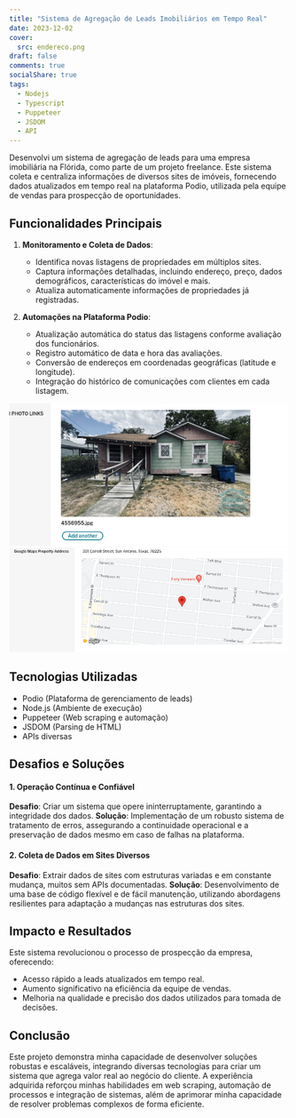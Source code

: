 ```yaml
---
title: "Sistema de Agregação de Leads Imobiliários em Tempo Real"
date: 2023-12-02
cover:
  src: endereco.png
draft: false
comments: true
socialShare: true
tags:
  - Nodejs
  - Typescript
  - Puppeteer
  - JSDOM
  - API
---
```



Desenvolvi um sistema de agregação de leads para uma empresa imobiliária na Flórida, como parte de um projeto freelance. Este sistema coleta e centraliza informações de diversos sites de imóveis, fornecendo dados atualizados em tempo real na plataforma Podio, utilizada pela equipe de vendas para prospecção de oportunidades.

<!--more-->

## Funcionalidades Principais

1. **Monitoramento e Coleta de Dados**:
   - Identifica novas listagens de propriedades em múltiplos sites.
   - Captura informações detalhadas, incluindo endereço, preço, dados demográficos, características do imóvel e mais.
   - Atualiza automaticamente informações de propriedades já registradas.

2. **Automações na Plataforma Podio**:
   - Atualização automática do status das listagens conforme avaliação dos funcionários.
   - Registro automático de data e hora das avaliações.
   - Conversão de endereços em coordenadas geográficas (latitude e longitude).
   - Integração do histórico de comunicações com clientes em cada listagem.

![Visualização de propriedades no Podio](imagem.png)
![Campo de endereço no Podio](endereco.png)

## Tecnologias Utilizadas

- Podio (Plataforma de gerenciamento de leads)
- Node.js (Ambiente de execução)
- Puppeteer (Web scraping e automação)
- JSDOM (Parsing de HTML)
- APIs diversas

## Desafios e Soluções

#### 1. Operação Contínua e Confiável
**Desafio**: Criar um sistema que opere ininterruptamente, garantindo a integridade dos dados.
**Solução**: Implementação de um robusto sistema de tratamento de erros, assegurando a continuidade operacional e a preservação de dados mesmo em caso de falhas na plataforma.

#### 2. Coleta de Dados em Sites Diversos
**Desafio**: Extrair dados de sites com estruturas variadas e em constante mudança, muitos sem APIs documentadas.
**Solução**: Desenvolvimento de uma base de código flexível e de fácil manutenção, utilizando abordagens resilientes para adaptação a mudanças nas estruturas dos sites.

## Impacto e Resultados

Este sistema revolucionou o processo de prospecção da empresa, oferecendo:
- Acesso rápido a leads atualizados em tempo real.
- Aumento significativo na eficiência da equipe de vendas.
- Melhoria na qualidade e precisão dos dados utilizados para tomada de decisões.

## Conclusão

Este projeto demonstra minha capacidade de desenvolver soluções robustas e escaláveis, integrando diversas tecnologias para criar um sistema que agrega valor real ao negócio do cliente. A experiência adquirida reforçou minhas habilidades em web scraping, automação de processos e integração de sistemas, além de aprimorar minha capacidade de resolver problemas complexos de forma eficiente.
